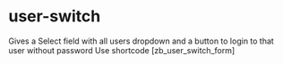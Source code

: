 # user-switch
Gives a Select field with all users dropdown and a button to login to that user without password Use shortcode [zb_user_switch_form]
